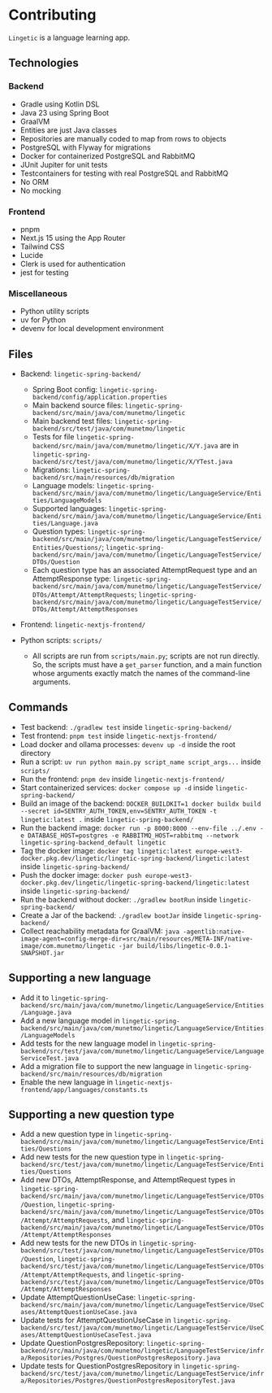 # Contributing

`Lingetic` is a language learning app.

## Technologies

### Backend

- Gradle using Kotlin DSL
- Java 23 using Spring Boot
- GraalVM
- Entities are just Java classes
- Repositories are manually coded to map from rows to objects
- PostgreSQL with Flyway for migrations
- Docker for containerized PostgreSQL and RabbitMQ
- JUnit Jupiter for unit tests
- Testcontainers for testing with real PostgreSQL and RabbitMQ
- No ORM
- No mocking

### Frontend

- pnpm
- Next.js 15 using the App Router
- Tailwind CSS
- Lucide
- Clerk is used for authentication
- jest for testing

### Miscellaneous

- Python utility scripts
- uv for Python
- devenv for local development environment

## Files

- Backend: `lingetic-spring-backend/`

  - Spring Boot config: `lingetic-spring-backend/config/application.properties`
  - Main backend source files: `lingetic-spring-backend/src/main/java/com/munetmo/lingetic`
  - Main backend test files: `lingetic-spring-backend/src/test/java/com/munetmo/lingetic`
  - Tests for file `lingetic-spring-backend/src/main/java/com/munetmo/lingetic/X/Y.java` are in `lingetic-spring-backend/src/test/java/com/munetmo/lingetic/X/YTest.java`
  - Migrations: `lingetic-spring-backend/src/main/resources/db/migration`
  - Language models: `lingetic-spring-backend/src/main/java/com/munetmo/lingetic/LanguageService/Entities/LanguageModels`
  - Supported languages: `lingetic-spring-backend/src/main/java/com/munetmo/lingetic/LanguageService/Entities/Language.java`
  - Question types: `lingetic-spring-backend/src/main/java/com/munetmo/lingetic/LanguageTestService/Entities/Questions/`; `lingetic-spring-backend/src/main/java/com/munetmo/lingetic/LanguageTestService/DTOs/Question`
  - Each question type has an associated AttemptRequest type and an AttemptResponse type: `lingetic-spring-backend/src/main/java/com/munetmo/lingetic/LanguageTestService/DTOs/Attempt/AttemptRequests`; `lingetic-spring-backend/src/main/java/com/munetmo/lingetic/LanguageTestService/DTOs/Attempt/AttemptResponses`

- Frontend: `lingetic-nextjs-frontend/`
- Python scripts: `scripts/`
  - All scripts are run from `scripts/main.py`; scripts are not run directly. So, the scripts must have a `get_parser` function, and a main function whose arguments exactly match the names of the command-line arguments.

## Commands

- Test backend: `./gradlew test` inside `lingetic-spring-backend/`
- Test frontend: `pnpm test` inside `lingetic-nextjs-frontend/`
- Load docker and ollama processes: `devenv up -d` inside the root directory
- Run a script: `uv run python main.py script_name script_args...` inside `scripts/`
- Run the frontend: `pnpm dev` inside `lingetic-nextjs-frontend/`
- Start containerized services: `docker compose up -d` inside `lingetic-spring-backend/`
- Build an image of the backend: `DOCKER_BUILDKIT=1 docker buildx build --secret id=SENTRY_AUTH_TOKEN,env=SENTRY_AUTH_TOKEN -t lingetic:latest .` inside `lingetic-spring-backend/`
- Run the backend image: `docker run -p 8000:8000 --env-file ../.env -e DATABASE_HOST=postgres -e RABBITMQ_HOST=rabbitmq --network lingetic-spring-backend_default lingetic`
- Tag the docker image: `docker tag lingetic:latest europe-west3-docker.pkg.dev/lingetic/lingetic-spring-backend/lingetic:latest` inside `lingetic-spring-backend/`
- Push the docker image: `docker push europe-west3-docker.pkg.dev/lingetic/lingetic-spring-backend/lingetic:latest` inside `lingetic-spring-backend/`
- Run the backend without docker: `./gradlew bootRun` inside `lingetic-spring-backend/`
- Create a Jar of the backend: `./gradlew bootJar` inside `lingetic-spring-backend/`
- Collect reachability metadata for GraalVM: `java -agentlib:native-image-agent=config-merge-dir=src/main/resources/META-INF/native-image/com.munetmo/lingetic -jar build/libs/lingetic-0.0.1-SNAPSHOT.jar`

## Supporting a new language

- Add it to `lingetic-spring-backend/src/main/java/com/munetmo/lingetic/LanguageService/Entities/Language.java`
- Add a new language model in `lingetic-spring-backend/src/main/java/com/munetmo/lingetic/LanguageService/Entities/LanguageModels`
- Add tests for the new language model in `lingetic-spring-backend/src/test/java/com/munetmo/lingetic/LanguageService/LanguageServiceTest.java`
- Add a migration file to support the new language in `lingetic-spring-backend/src/main/resources/db/migration`
- Enable the new language in `lingetic-nextjs-frontend/app/languages/constants.ts`

## Supporting a new question type

- Add a new question type in `lingetic-spring-backend/src/main/java/com/munetmo/lingetic/LanguageTestService/Entities/Questions`
- Add new tests for the new question type in `lingetic-spring-backend/src/test/java/com/munetmo/lingetic/LanguageTestService/Entities/Questions`
- Add new DTOs, AttemptResponse, and AttemptRequest types in `lingetic-spring-backend/src/main/java/com/munetmo/lingetic/LanguageTestService/DTOs/Question`, `lingetic-spring-backend/src/main/java/com/munetmo/lingetic/LanguageTestService/DTOs/Attempt/AttemptRequests`, and `lingetic-spring-backend/src/main/java/com/munetmo/lingetic/LanguageTestService/DTOs/Attempt/AttemptResponses`
- Add new tests for the new DTOs in `lingetic-spring-backend/src/test/java/com/munetmo/lingetic/LanguageTestService/DTOs/Question`, `lingetic-spring-backend/src/test/java/com/munetmo/lingetic/LanguageTestService/DTOs/Attempt/AttemptRequests`, and `lingetic-spring-backend/src/test/java/com/munetmo/lingetic/LanguageTestService/DTOs/Attempt/AttemptResponses`
- Update AttemptQuestionUseCase: `lingetic-spring-backend/src/main/java/com/munetmo/lingetic/LanguageTestService/UseCases/AttemptQuestionUseCase.java`
- Update tests for AttemptQuestionUseCase in `lingetic-spring-backend/src/test/java/com/munetmo/lingetic/LanguageTestService/UseCases/AttemptQuestionUseCaseTest.java`
- Update QuestionPostgresRepository: `lingetic-spring-backend/src/main/java/com/munetmo/lingetic/LanguageTestService/infra/Repositories/Postgres/QuestionPostgresRepository.java`
- Update tests for QuestionPostgresRepository in `lingetic-spring-backend/src/test/java/com/munetmo/lingetic/LanguageTestService/infra/Repositories/Postgres/QuestionPostgresRepositoryTest.java`
